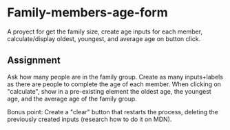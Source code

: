 # Family-members-age-form

A proyect for get the family size, create age inputs for each member, calculate/display oldest, youngest, and average age on button click.

## Assignment

Ask how many people are in the family group.
Create as many inputs+labels as there are people to complete the age of each member.
When clicking on "calculate", show in a pre-existing element the oldest age, the youngest age, and the average age of the family group.

Bonus point: Create a "clear" button that restarts the process, deleting the previously created inputs (research how to do it on MDN).
